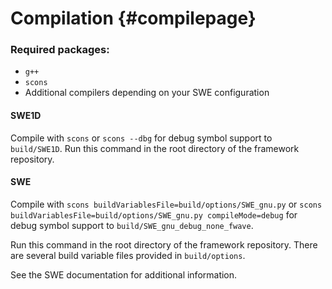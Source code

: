 # Compilation {#compilepage}

### Required packages:
 - `g++`
 - `scons`
 - Additional compilers depending on your SWE configuration

#### SWE1D

Compile with `scons` or `scons --dbg` for debug symbol support to `build/SWE1D`. Run this command in the root directory of the framework repository.

#### SWE

Compile with `scons buildVariablesFile=build/options/SWE_gnu.py` or `scons buildVariablesFile=build/options/SWE_gnu.py compileMode=debug` for debug symbol support to `build/SWE_gnu_debug_none_fwave`.

Run this command in the root directory of the framework repository. There are several build variable files provided in `build/options`.

See the SWE documentation for additional information.